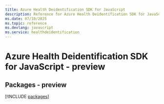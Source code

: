 ```yaml
---
title: Azure Health Deidentification SDK for JavaScript
description: Reference for Azure Health Deidentification SDK for JavaScript
ms.date: 07/10/2025
ms.topic: reference
ms.devlang: javascript
ms.service: healthdeidentification
---
```

# Azure Health Deidentification SDK for JavaScript - preview
## Packages - preview
[!INCLUDE [packages](health-deidentification-index.md)]